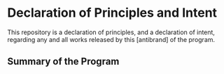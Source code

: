 # Declaration of Principles and Intent

This repository is a declaration of principles, and a declaration of intent, regarding any and all works released by this [antibrand] of the program.

## Summary of the Program
